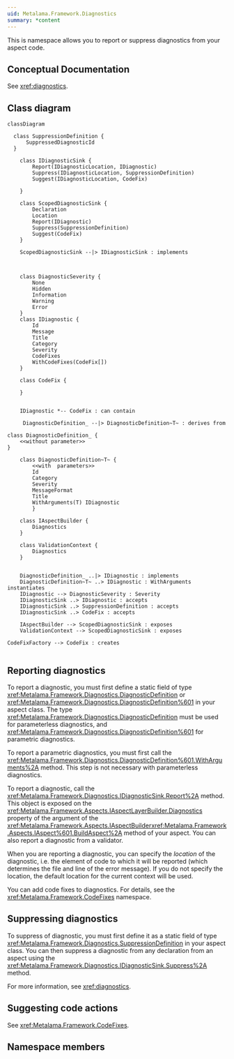```yaml
---
uid: Metalama.Framework.Diagnostics
summary: *content
---
```

This is namespace allows you to report or suppress diagnostics from your aspect code.

## Conceptual Documentation

See <xref:diagnostics>.

## Class diagram

```mermaid
classDiagram

  class SuppressionDefinition {
      SuppressedDiagnosticId
  }

    class IDiagnosticSink {
        Report(IDiagnosticLocation, IDiagnostic)
        Suppress(IDiagnosticLocation, SuppressionDefinition)
        Suggest(IDiagnosticLocation, CodeFix)

    }

    class ScopedDiagnosticSink {
        Declaration
        Location
        Report(IDiagnostic)
        Suppress(SuppressionDefinition)
        Suggest(CodeFix)
    }

    ScopedDiagnosticSink --|> IDiagnosticSink : implements


  
    class DiagnosticSeverity {
        None
        Hidden
        Information
        Warning
        Error
    }
    class IDiagnostic {
        Id
        Message
        Title
        Category
        Severity
        CodeFixes
        WithCodeFixes(CodeFix[])
    }

    class CodeFix {

    }

    
    IDiagnostic *-- CodeFix : can contain
        
     DiagnosticDefinition_ --|> DiagnosticDefinition~T~ : derives from

class DiagnosticDefinition_ {
    <<without parameter>>
}        

    class DiagnosticDefinition~T~ {
        <<with  parameters>>
        Id
        Category
        Severity
        MessageFormat
        Title
        WithArguments(T) IDiagnostic
        }

    class IAspectBuilder {
        Diagnostics
    }

    class ValidationContext {
        Diagnostics
    }


    DiagnosticDefinition_ ..|> IDiagnostic : implements
    DiagnosticDefinition~T~ ..> IDiagnostic : WithArguments instantiates
    IDiagnostic --> DiagnosticSeverity : Severity
    IDiagnosticSink ..> IDiagnostic : accepts
    IDiagnosticSink ..> SuppressionDefinition : accepts
    IDiagnosticSink ..> CodeFix : accepts

    IAspectBuilder --> ScopedDiagnosticSink : exposes
    ValidationContext --> ScopedDiagnosticSink : exposes

CodeFixFactory --> CodeFix : creates


```

## Reporting diagnostics

To report a diagnostic, you must first define a static field of type <xref:Metalama.Framework.Diagnostics.DiagnosticDefinition> or 
<xref:Metalama.Framework.Diagnostics.DiagnosticDefinition%601> in your aspect class. The type <xref:Metalama.Framework.Diagnostics.DiagnosticDefinition> must be used for parameterless diagnostics, and <xref:Metalama.Framework.Diagnostics.DiagnosticDefinition%601> for parametric diagnostics.

To report a parametric diagnostics, you must first call the <xref:Metalama.Framework.Diagnostics.DiagnosticDefinition%601.WithArguments%2A> method. This step is not necessary with parameterless diagnostics.

To report a diagnostic, call the <xref:Metalama.Framework.Diagnostics.IDiagnosticSink.Report%2A> method. This object is exposed on the <xref:Metalama.Framework.Aspects.IAspectLayerBuilder.Diagnostics> property of the argument of the <xref:Metalama.Framework.Aspects.IAspectBuilder><xref:Metalama.Framework.Aspects.IAspect%601.BuildAspect%2A> method of your aspect. You can also report a diagnostic from a validator. 

When you are reporting a diagnostic, you can specify the *location* of the diagnostic, i.e. the element of code to which it will be reported (which determines the file and line of the error message). If you do not specify the location, the default location for the current context will be used.

You can add code fixes to diagnostics. For details, see the <xref:Metalama.Framework.CodeFixes> namespace.

## Suppressing diagnostics

To suppress of diagnostic, you must first define it as a static field of type <xref:Metalama.Framework.Diagnostics.SuppressionDefinition> in your aspect class.
You can then suppress a diagnostic from any declaration from an aspect using the 
<xref:Metalama.Framework.Diagnostics.IDiagnosticSink.Suppress%2A>
method.

For more information, see <xref:diagnostics>.

## Suggesting code actions

See <xref:Metalama.Framework.CodeFixes>.



## Namespace members